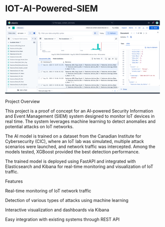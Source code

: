 # IOT-AI-Powered-SIEM


![Alt text](images/siem_visualisation.png)

Project Overview

This project is a proof of concept for an AI-powered Security Information and Event Management (SIEM) system designed to monitor IoT devices in real time. The system leverages machine learning to detect anomalies and potential attacks on IoT networks.

The AI model is trained on a dataset from the Canadian Institute for Cybersecurity (CIC), where an IoT lab was simulated, multiple attack scenarios were launched, and network traffic was intercepted. Among the models tested, XGBoost provided the best detection performance.

The trained model is deployed using FastAPI and integrated with Elasticsearch and Kibana for real-time monitoring and visualization of IoT traffic.

Features

Real-time monitoring of IoT network traffic

Detection of various types of attacks using machine learning

Interactive visualization and dashboards via Kibana

Easy integration with existing systems through REST API
